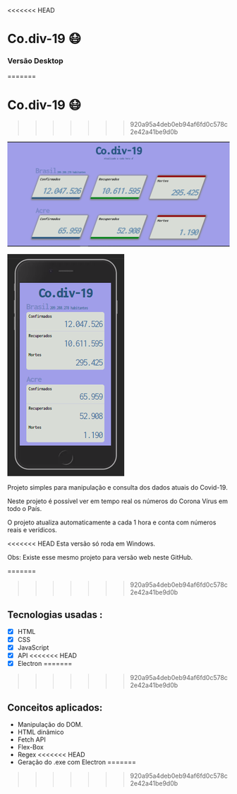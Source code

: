 <<<<<<< HEAD
# Co.div-19 😷 

### Versão Desktop
=======
# Co.div-19 😷
>>>>>>> 920a95a4deb0eb94af6fd0c578c2e42a41be9d0b

![desktop_version](desktop_version.PNG?w=4)

![mobile version](mobile_version.PNG)

Projeto simples para manipulação e consulta dos dados atuais do Covid-19.

Neste projeto é possível ver em tempo real os números do Corona Vírus em todo o País.

O projeto atualiza automaticamente a cada 1 hora e conta com números reais e verídicos.

<<<<<<< HEAD
Esta versão só roda em Windows.

Obs: Existe esse mesmo projeto para versão web neste GitHub.

=======
>>>>>>> 920a95a4deb0eb94af6fd0c578c2e42a41be9d0b


## Tecnologias usadas :

- [x] HTML
- [x] CSS
- [x] JavaScript
- [x] API
<<<<<<< HEAD
- [x] Electron
=======
>>>>>>> 920a95a4deb0eb94af6fd0c578c2e42a41be9d0b

## Conceitos aplicados:

* Manipulação do DOM.
* HTML dinâmico
* Fetch API
* Flex-Box
* Regex
<<<<<<< HEAD
* Geração do .exe com Electron
=======
>>>>>>> 920a95a4deb0eb94af6fd0c578c2e42a41be9d0b
